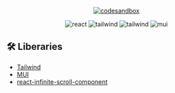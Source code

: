 <p align="center">
  <a href="[https://todo-list-v2-multilingual.vercel.app/](https://aha-ui.vercel.app/)"><img alt="codesandbox" src="https://img.shields.io/badge/open%20in%20Vercel-000000?style=for-the-badge&logo=vercel&logoColor=white"></a>  
</p>

<div align="center">
<img alt="react" src="https://img.shields.io/badge/React-000?&logo=react"/>
  <img alt="tailwind" src="https://img.shields.io/badge/TypeScript-3178C6?&logo=typescript&logoColor=white">
<img alt="tailwind" src="https://img.shields.io/badge/Tailwind-06B6D4?&logo=TailwindCss&logoColor=white">
<img alt='mui' src='https://img.shields.io/badge/Material%20UI-white?&logo=mui' />
</div>

## 🛠 Liberaries
- [Tailwind](https://tailwindcss.com/)
- [MUI](https://mui.com/)
- [react-infinite-scroll-component](https://github.com/ankeetmaini/react-infinite-scroll-component)
